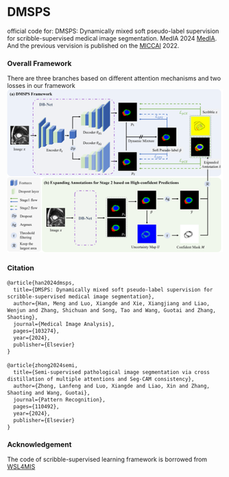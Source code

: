 # DMSPS
official code for: DMSPS: Dynamically mixed soft pseudo-label supervision for scribble-supervised medical image segmentation. MedIA 2024 [MedIA](https://www.sciencedirect.com/science/article/pii/S1361841524001993?dgcid=author).
And the previous vervision is published on the [MICCAI](https://link.springer.com/chapter/10.1007/978-3-031-16431-6_50) 2022.

### Overall Framework
There are three branches based on different attention mechanisms and two losses in our framework
![overall](https://github.com/HiLab-git/DMSPS/blob/main/imgs/framework.png)




### Citation
```
@article{han2024dmsps,
  title={DMSPS: Dynamically mixed soft pseudo-label supervision for scribble-supervised medical image segmentation},
  author={Han, Meng and Luo, Xiangde and Xie, Xiangjiang and Liao, Wenjun and Zhang, Shichuan and Song, Tao and Wang, Guotai and Zhang, Shaoting},
  journal={Medical Image Analysis},
  pages={103274},
  year={2024},
  publisher={Elsevier}
}

@article{zhong2024semi,
  title={Semi-supervised pathological image segmentation via cross distillation of multiple attentions and Seg-CAM consistency},
  author={Zhong, Lanfeng and Luo, Xiangde and Liao, Xin and Zhang, Shaoting and Wang, Guotai},
  journal={Pattern Recognition},
  pages={110492},
  year={2024},
  publisher={Elsevier}
}
```

### Acknowledgement
The code of scribble-supervised learning framework is borrowed from [WSL4MIS](https://github.com/HiLab-git/WSL4MIS)